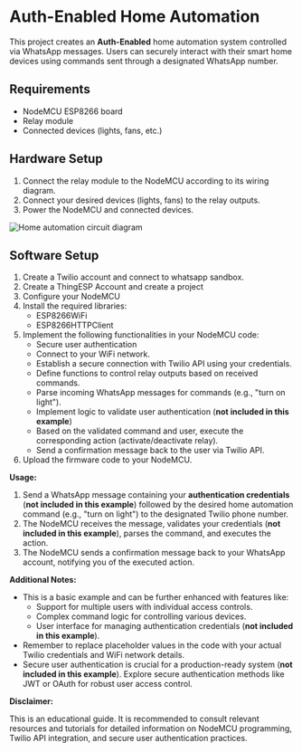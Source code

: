 # Auth-Enabled Home Automation

This project creates an **Auth-Enabled** home automation system controlled via WhatsApp messages. Users can securely interact with their smart home devices using commands sent through a designated WhatsApp number.

## Requirements

* NodeMCU ESP8266 board
* Relay module
* Connected devices (lights, fans, etc.)

## Hardware Setup

1. Connect the relay module to the NodeMCU according to its wiring diagram.
2. Connect your desired devices (lights, fans) to the relay outputs.
3. Power the NodeMCU and connected devices.

![Home automation circuit diagram](https://github.com/Bavadharini-G-S/Auth-Enabled-Home-Automation/assets/115529616/88c05ea8-49f6-4aa4-b03d-a1d4906b67a9)

## Software Setup

1. Create a Twilio account and connect to whatsapp sandbox.
2. Create a ThingESP Account and create a project
3. Configure your NodeMCU
4. Install the required libraries:
    - ESP8266WiFi
    - ESP8266HTTPClient
5. Implement the following functionalities in your NodeMCU code:
    - Secure user authentication
    - Connect to your WiFi network.
    - Establish a secure connection with Twilio API using your credentials.
    - Define functions to control relay outputs based on received commands.
    - Parse incoming WhatsApp messages for commands (e.g., "turn on light").
    - Implement logic to validate user authentication (**not included in this example**)
    - Based on the validated command and user, execute the corresponding action (activate/deactivate relay).
    - Send a confirmation message back to the user via Twilio API.
6. Upload the firmware code to your NodeMCU.


**Usage:**

1. Send a WhatsApp message containing your **authentication credentials** (**not included in this example**) followed by the desired home automation command (e.g., "turn on light") to the designated Twilio phone number.
2. The NodeMCU receives the message, validates your credentials (**not included in this example**), parses the command, and executes the action.
3. The NodeMCU sends a confirmation message back to your WhatsApp account, notifying you of the executed action.

**Additional Notes:**

* This is a basic example and can be further enhanced with features like:
    - Support for multiple users with individual access controls.
    - Complex command logic for controlling various devices.
    - User interface for managing authentication credentials (**not included in this example**).
* Remember to replace placeholder values in the code with your actual Twilio credentials and WiFi network details.
* Secure user authentication is crucial for a production-ready system (**not included in this example**). Explore secure authentication methods like JWT or OAuth for robust user access control.


**Disclaimer:**

This is an educational guide. It is recommended to consult relevant resources and tutorials for detailed information on NodeMCU programming, Twilio API integration, and secure user authentication practices.

